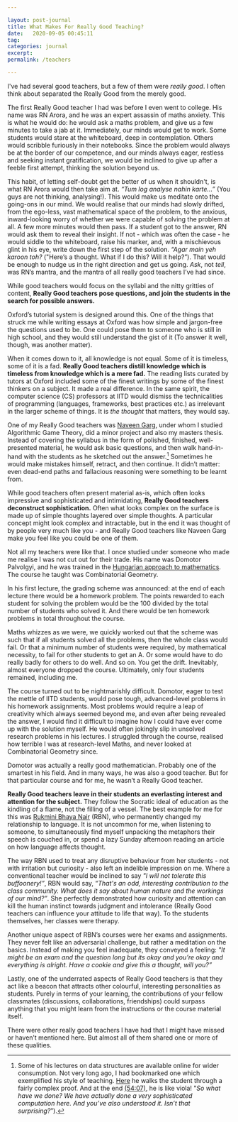 ```yaml
---

layout: post-journal
title: What Makes For Really Good Teaching?
date:   2020-09-05 00:45:11
tag: 
categories: journal
excerpt: 
permalink: /teachers

---
```


I've had several good teachers, but a few of them were *really good*. I often think about separated the Really Good from the merely good.

The first Really Good teacher I had was before I even went to college. His name was RN Arora, and he was an expert assassin of maths anxiety.  This is what he would do:  he would ask a maths problem, and give us a few minutes to take a jab at it. Immediately, our minds would get to work. Some students would stare at the whiteboard, deep in contemplation. Others would scribble furiously in their notebooks. Since the problem would always be at the border of our competence, and our minds always eager, restless and seeking instant gratification, we would  be inclined to give up after a feeble first attempt, thinking the solution beyond us.  

This habit, of letting self-doubt get the better of us when it shouldn't, is what RN Arora would  then take aim at. *“Tum log analyse nahin karte...”* (You guys are not thinking, analysing!). This would make us meditate onto the going-ons in our mind. We would realise that our minds had slowly drifted, from the ego-less, vast mathematical space of the problem, to the anxious, inward-looking worry of whether we were capable of solving the problem at all. 
A few more minutes would then pass.  If a student got to the answer, RN would ask them to reveal their insight. If not - which was often the case - he would siddle to the whiteboard, raise his marker, and, with a mischievous glint in his eye, write down the first step of the solution. *“Agar main yeh karoon toh?* ("Here’s a thought. What if I do this? Will it help?”).  That would be enough to nudge us in the right direction and get us going.  *Ask*, not *tell*, was RN’s mantra, and the mantra of all really good teachers I’ve had since.

While good teachers would focus on the syllabi and the nitty gritties of content, **Really Good teachers pose questions, and join the students in the search for possible answers.** 

Oxford’s tutorial system is designed around this.  One of the things that struck me while writing essays at Oxford was how simple and jargon-free the questions used to be. One could pose them to someone who is still in high school, and they would still understand the gist of it (To answer it well, though, was another matter).

When it comes down to it, all knowledge is not equal. Some of it is timeless, some of it is a fad.  **Really Good teachers distill knowledge which is timeless from knowledge which is a mere fad.** The reading lists curated by tutors at Oxford included some of the finest writings by some of the finest thinkers on a subject. It made a real difference.  In the same spirit, the computer science (CS) professors at IITD would dismiss the technicalities of programming (languages, frameworks, best practices etc.) as irrelevant in the larger scheme of things. It is *the thought* that matters, they would say.  

One of my Really Good teachers was [Naveen Garg](https://en.wikipedia.org/wiki/Naveen_Garg?fbclid=IwAR0KYN66YkAPs0w_xFx0KwbbA6uT0EN-RXcDGJ_BjxtDLvk8dqLNZkrCOqc), under whom I studied Algorithmic Game Theory, did a minor project and also my masters thesis.  Instead of covering the syllabus in the form of polished, finished, well-presented material, he would ask basic questions, and then walk hand-in-hand with the students as he sketched out the answer.[^NG] Sometimes he would make mistakes himself, retract, and then continue. It didn’t matter: even dead-end paths and fallacious reasoning were something to be learnt from. 

[^NG]: Some of his lectures on data structures are available online for wider consumption. Not very long ago, I had bookmarked one which exemplified his style of teaching. [Here](https://www.youtube.com/watch?v=KyMiqaA0ijM&feature=youtu.be&t=1742&fbclid=IwAR0KYN66YkAPs0w_xFx0KwbbA6uT0EN-RXcDGJ_BjxtDLvk8dqLNZkrCOqc) he walks the student through a fairly complex proof. And at the end [(54:07)](https://www.youtube.com/watch?v=KyMiqaA0ijM&feature=youtu.be&t=3243&fbclid=IwAR0KYN66YkAPs0w_xFx0KwbbA6uT0EN-RXcDGJ_BjxtDLvk8dqLNZkrCOqc), he is like viola!  "*So what have we done?  We have actually done a very sophisticated computation here. And you’ve also understood it. Isn’t that surprising?*”).


While good teachers often present material as-is, which often looks impressive and sophisticated and intimidating,  **Really Good teachers deconstruct sophistication.**   Often what looks complex on the surface is made up of simple thoughts layered over simple thoughts. A particular concept might look complex and intractable, but in the end it was thought of by people very much like you - and Really Good teachers like Naveen Garg make you feel like you could be one of them.

Not all my teachers were like that. I once studied under someone who made me realise I was not cut out for their trade. His name was  Domotor Palvolgyi, and he was trained in the [Hungarian approach to mathematics](https://blogs.ams.org/matheducation/2015/01/10/the-hungarian-approach-and-how-it-fits-the-american-educational-landscape/?fbclid=IwAR0KYN66YkAPs0w_xFx0KwbbA6uT0EN-RXcDGJ_BjxtDLvk8dqLNZkrCOqc). The course he taught was Combinatorial Geometry. 

In his first lecture, the grading scheme was announced: at the end of each lecture there would be a homework problem. The points rewarded to each student for solving the problem would be the 100 divided by the total number of students who solved it. And there would be ten homework problems in total throughout the course. 

Maths whizzes as we were, we quickly worked out that the scheme was such that if all students solved all the problems, then the whole class would fail. Or that a minimum number of students were required, by mathematical necessity, to fail for other students to get an A. Or some would have to do really badly for others to do well. And so on. You get the drift. Inevitably, almost everyone dropped the course. Ultimately, only four students remained, including me. 

The course turned out to be nightmarishly difficult.  Domotor, eager to test the mettle of IITD students, would pose tough, advanced-level problems in his homework assignments. Most problems would require a leap of creativity which always seemed beyond me, and even after being revealed the answer, I would find it difficult to imagine how I could have ever come up with the solution myself. He would often jokingly slip in unsolved research problems in his lectures. I struggled through the course,  realised how terrible I was at research-level Maths, and never looked at Combinatorial Geometry since.

Domotor was actually a really good mathematician. Probably one of the smartest in his field. And in many ways, he was also a good teacher. But for that particular course and for me, he wasn’t a Really Good teacher.

**Really Good teachers leave in their students an everlasting interest and attention for the subject.** They follow the Socratic ideal of education as the kindling of a flame, not the filling of a vessel. The best example for me for this was [Rukmini Bhaya Nair](https://en.wikipedia.org/wiki/Rukmini_Bhaya_Nair?fbclid=IwAR0KYN66YkAPs0w_xFx0KwbbA6uT0EN-RXcDGJ_BjxtDLvk8dqLNZkrCOqc) (RBN), who permanently changed my relationship to language.  It is not uncommon for me, when listening to someone, to simultaneously find myself unpacking the metaphors their speech is couched in, or spend a lazy Sunday afternoon reading an article on how language affects thought.


The way RBN used to treat any disruptive behaviour from her students - not with irritation but curiosity -  also left an indelible impression on me. Where a conventional teacher would be inclined to say *"I will not tolerate this buffoonery!”*,  RBN would say,  “*That's an odd, interesting contribution to the class community. What does it say about human nature and the workings of our mind?”*.  She perfectly demonstrated how curiosity and attention can kill the human instinct towards judgment and intolerance (Really Good teachers can influence your attitude to life that way). To the students themselves, her classes were therapy.   

Another unique aspect of RBN’s courses were her exams and assignments. They never felt like an adversarial challenge, but rather a meditation on the basics. Instead of making you feel inadequate, they conveyed a feeling: *"It might be an exam and the question long but its okay and you’re okay and everything is alright. Have a cookie and give this a thought, will you?”*

Lastly, one of the underrated aspects of Really Good teachers is that they act like a beacon that attracts other colourful, interesting personalities as students. Purely in terms of your learning, the contributions of your fellow classmates (discussions, collaborations, friendships) could surpass anything that you might learn from the instructions or the course material itself.

There were other really good teachers I have had that I might have missed or haven’t mentioned here. But almost all of them shared one or more of these qualities.



